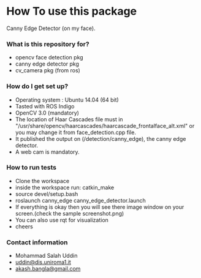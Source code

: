 # How To use this package #

Canny Edge Detector (on my face).

### What is this repository for? ###

* opencv face detection pkg
* canny edge detector pkg
* cv_camera pkg (from ros)

### How do I get set up? ###

* Operating system : Ubuntu 14.04 (64 bit)
* Tasted with ROS Indigo 
* OpenCV 3.0 (mandatory)
* The location of Haar Cascades file must in "/usr/share/opencv/haarcascades/haarcascade_frontalface_alt.xml" or you may change it from  face_detection.cpp file.
* It published the output on (/detection/canny_edge), the canny edge detector.
* A web cam is mandatory.

### How to run tests ###

* Clone the workspace
* inside the workspace run: catkin_make
* source devel/setup.bash
* roslaunch canny_edge canny_edge_detector.launch
* If everything is okay then you will see there image window on your screen.(check the sample screenshot.png)
* You can also use rqt for visualization
* cheers

### Contact information ###

* Mohammad Salah Uddin
* uddin@dis.uniroma1.it
* akash.bangla@gmail.com
